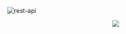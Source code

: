 <img src="https://i.ibb.co/g6LpPMH/rest-api.jpg" alt="rest-api" border="0">
<p align="center"><img src="http://shovon.net/projects/freelancer/DaRose/images/assets/logo.png"></p>

